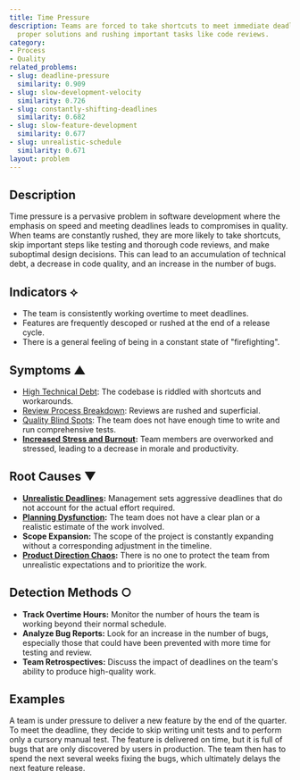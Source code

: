 ```yaml
---
title: Time Pressure
description: Teams are forced to take shortcuts to meet immediate deadlines, deferring
  proper solutions and rushing important tasks like code reviews.
category:
- Process
- Quality
related_problems:
- slug: deadline-pressure
  similarity: 0.909
- slug: slow-development-velocity
  similarity: 0.726
- slug: constantly-shifting-deadlines
  similarity: 0.682
- slug: slow-feature-development
  similarity: 0.677
- slug: unrealistic-schedule
  similarity: 0.671
layout: problem
---
```


## Description
Time pressure is a pervasive problem in software development where the emphasis on speed and meeting deadlines leads to compromises in quality. When teams are constantly rushed, they are more likely to take shortcuts, skip important steps like testing and thorough code reviews, and make suboptimal design decisions. This can lead to an accumulation of technical debt, a decrease in code quality, and an increase in the number of bugs.

## Indicators ⟡
- The team is consistently working overtime to meet deadlines.
- Features are frequently descoped or rushed at the end of a release cycle.
- There is a general feeling of being in a constant state of "firefighting".

## Symptoms ▲
- [High Technical Debt](high-technical-debt.md): The codebase is riddled with shortcuts and workarounds.
- [Review Process Breakdown](review-process-breakdown.md): Reviews are rushed and superficial.
- [Quality Blind Spots](quality-blind-spots.md): The team does not have enough time to write and run comprehensive tests.
- **[Increased Stress and Burnout](increased-stress-and-burnout.md):** Team members are overworked and stressed, leading to a decrease in morale and productivity.

## Root Causes ▼
- **[Unrealistic Deadlines](unrealistic-deadlines.md):** Management sets aggressive deadlines that do not account for the actual effort required.
- **[Planning Dysfunction](planning-dysfunction.md):** The team does not have a clear plan or a realistic estimate of the work involved.
- **Scope Expansion:** The scope of the project is constantly expanding without a corresponding adjustment in the timeline.
- **[Product Direction Chaos](product-direction-chaos.md):** There is no one to protect the team from unrealistic expectations and to prioritize the work.

## Detection Methods ○
- **Track Overtime Hours:** Monitor the number of hours the team is working beyond their normal schedule.
- **Analyze Bug Reports:** Look for an increase in the number of bugs, especially those that could have been prevented with more time for testing and review.
- **Team Retrospectives:** Discuss the impact of deadlines on the team's ability to produce high-quality work.

## Examples
A team is under pressure to deliver a new feature by the end of the quarter. To meet the deadline, they decide to skip writing unit tests and to perform only a cursory manual test. The feature is delivered on time, but it is full of bugs that are only discovered by users in production. The team then has to spend the next several weeks fixing the bugs, which ultimately delays the next feature release.